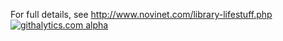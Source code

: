 For full details, see http://www.novinet.com/library-lifestuff.php
[![githalytics.com alpha](https://cruel-carlota.pagodabox.com/20b1e2213b1890d5537ac6d7b2f696f5 "githalytics.com")](http://githalytics.com/maidsafe/LifeStuff)
